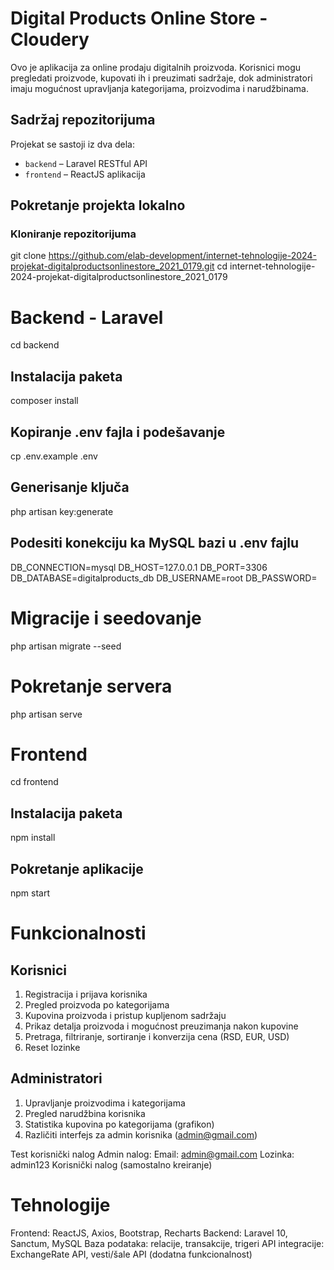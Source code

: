 # Digital Products Online Store - Cloudery

Ovo je aplikacija za online prodaju digitalnih proizvoda. Korisnici mogu pregledati proizvode, kupovati ih i preuzimati sadržaje, dok administratori imaju mogućnost upravljanja kategorijama, proizvodima i narudžbinama.

## Sadržaj repozitorijuma
Projekat se sastoji iz dva dela:
- `backend` – Laravel RESTful API
- `frontend` – ReactJS aplikacija

## Pokretanje projekta lokalno

### Kloniranje repozitorijuma

git clone https://github.com/elab-development/internet-tehnologije-2024-projekat-digitalproductsonlinestore_2021_0179.git
cd internet-tehnologije-2024-projekat-digitalproductsonlinestore_2021_0179

# Backend - Laravel

cd backend

## Instalacija paketa
composer install

## Kopiranje .env fajla i podešavanje
cp .env.example .env

## Generisanje ključa
php artisan key:generate

## Podesiti konekciju ka MySQL bazi u .env fajlu
DB_CONNECTION=mysql
DB_HOST=127.0.0.1
DB_PORT=3306
DB_DATABASE=digitalproducts_db
DB_USERNAME=root
DB_PASSWORD=

# Migracije i seedovanje 
php artisan migrate --seed

# Pokretanje servera
php artisan serve

# Frontend

cd frontend

## Instalacija paketa
npm install

## Pokretanje aplikacije
npm start

# Funkcionalnosti
## Korisnici
1. Registracija i prijava korisnika
2. Pregled proizvoda po kategorijama
3. Kupovina proizvoda i pristup kupljenom sadržaju
4. Prikaz detalja proizvoda i mogućnost preuzimanja nakon kupovine
5. Pretraga, filtriranje, sortiranje i konverzija cena (RSD, EUR, USD)
6. Reset lozinke

## Administratori
1. Upravljanje proizvodima i kategorijama
2. Pregled narudžbina korisnika
3. Statistika kupovina po kategorijama (grafikon)
4. Različiti interfejs za admin korisnika (admin@gmail.com)

Test korisnički nalog
Admin nalog:
Email: admin@gmail.com
Lozinka: admin123
Korisnički nalog (samostalno kreiranje)

# Tehnologije
Frontend: ReactJS, Axios, Bootstrap, Recharts
Backend: Laravel 10, Sanctum, MySQL
Baza podataka: relacije, transakcije, trigeri
API integracije: ExchangeRate API, vesti/šale API (dodatna funkcionalnost)

